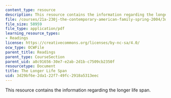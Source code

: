 ```yaml
---
content_type: resource
description: This resource contains the information regarding the longer life span.
file: /courses/21a-230j-the-contemporary-american-family-spring-2004/3d29bf6e2da122f749fc2918a5313eec_MIT21A_230JS04_26bngtsn.pdf
file_size: 58959
file_type: application/pdf
learning_resource_types:
- Readings
license: https://creativecommons.org/licenses/by-nc-sa/4.0/
ocw_type: OCWFile
parent_title: Readings
parent_type: CourseSection
parent_uid: a8c91656-30e7-e2ab-2d1b-c7509cb2350f
resourcetype: Document
title: The Longer Life Span
uid: 3d29bf6e-2da1-22f7-49fc-2918a5313eec
---
```

This resource contains the information regarding the longer life span.